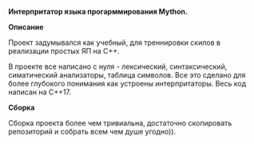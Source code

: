 **Интерпритатор языка прогарммирования Mython.**


**Описание**

Проект задумывался как учебный, для треннировки скилов в реализации простых ЯП на С++.


В проекте все написано с нуля -  лексический, синтаксический, симатический анализаторы, таблица символов.
Все это сделано для более глубокого понимания как устроены интерпритаторы. Весь код написан на С++17.

**Сборка**

Сборка проекта более чем тривиальна, достаточно скопировать репозиторий и собрать всем чем душе угодно)).
